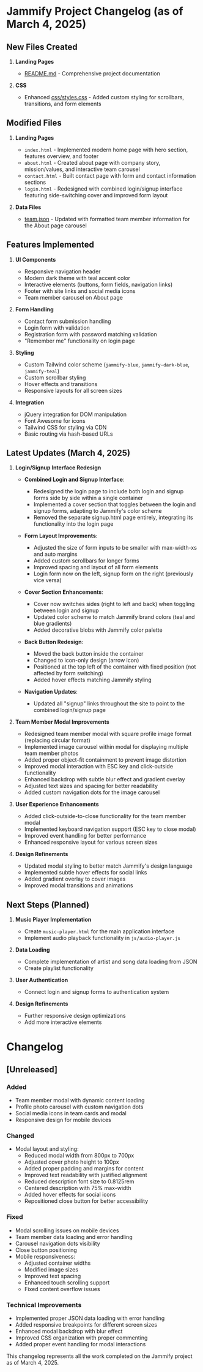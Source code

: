 # Jammify Project Changelog (as of March 4, 2025)

## New Files Created

1. **Landing Pages**
   - [README.md](file:///c:/Users/Administrator/side-projects/ws-jammify/README.md) - Comprehensive project documentation

2. **CSS**
   - Enhanced [css/styles.css](file:///c:/Users/Administrator/side-projects/ws-jammify/css/styles.css) - Added custom styling for scrollbars, transitions, and form elements

## Modified Files

1. **Landing Pages**
   - `index.html` - Implemented modern home page with hero section, features overview, and footer
   - `about.html` - Created about page with company story, mission/values, and interactive team carousel
   - `contact.html` - Built contact page with form and contact information sections
   - `login.html` - Redesigned with combined login/signup interface featuring side-switching cover and improved form layout

2. **Data Files**
   - [team.json](file:///c:/Users/Administrator/side-projects/ws-jammify/team.json) - Updated with formatted team member information for the About page carousel

## Features Implemented

1. **UI Components**
   - Responsive navigation header
   - Modern dark theme with teal accent color
   - Interactive elements (buttons, form fields, navigation links)
   - Footer with site links and social media icons
   - Team member carousel on About page

2. **Form Handling**
   - Contact form submission handling
   - Login form with validation
   - Registration form with password matching validation
   - "Remember me" functionality on login page

3. **Styling**
   - Custom Tailwind color scheme (`jammify-blue`, `jammify-dark-blue`, `jammify-teal`)
   - Custom scrollbar styling
   - Hover effects and transitions
   - Responsive layouts for all screen sizes

4. **Integration**
   - jQuery integration for DOM manipulation
   - Font Awesome for icons
   - Tailwind CSS for styling via CDN
   - Basic routing via hash-based URLs

## Latest Updates (March 4, 2025)

1. **Login/Signup Interface Redesign**
   - **Combined Login and Signup Interface**:
     - Redesigned the login page to include both login and signup forms side by side within a single container
     - Implemented a cover section that toggles between the login and signup forms, adapting to Jammify's color scheme
     - Removed the separate signup.html page entirely, integrating its functionality into the login page

   - **Form Layout Improvements**:
     - Adjusted the size of form inputs to be smaller with max-width-xs and auto margins
     - Added custom scrollbars for longer forms
     - Improved spacing and layout of all form elements
     - Login form now on the left, signup form on the right (previously vice versa)

   - **Cover Section Enhancements**:
     - Cover now switches sides (right to left and back) when toggling between login and signup
     - Updated color scheme to match Jammify brand colors (teal and blue gradients)
     - Added decorative blobs with Jammify color palette

   - **Back Button Redesign**:
     - Moved the back button inside the container
     - Changed to icon-only design (arrow icon)
     - Positioned at the top left of the container with fixed position (not affected by form switching)
     - Added hover effects matching Jammify styling

   - **Navigation Updates**:
     - Updated all "signup" links throughout the site to point to the combined login/signup page

2. **Team Member Modal Improvements**
   - Redesigned team member modal with square profile image format (replacing circular format)
   - Implemented image carousel within modal for displaying multiple team member photos
   - Added proper object-fit containment to prevent image distortion
   - Improved modal interaction with ESC key and click-outside functionality
   - Enhanced backdrop with subtle blur effect and gradient overlay
   - Adjusted text sizes and spacing for better readability
   - Added custom navigation dots for the image carousel

3. **User Experience Enhancements**
   - Added click-outside-to-close functionality for the team member modal
   - Implemented keyboard navigation support (ESC key to close modal)
   - Improved event handling for better performance
   - Enhanced responsive layout for various screen sizes

4. **Design Refinements**
   - Updated modal styling to better match Jammify's design language
   - Implemented subtle hover effects for social links
   - Added gradient overlay to cover images
   - Improved modal transitions and animations

## Next Steps (Planned)

1. **Music Player Implementation**
   - Create `music-player.html` for the main application interface
   - Implement audio playback functionality in `js/audio-player.js`

2. **Data Loading**
   - Complete implementation of artist and song data loading from JSON
   - Create playlist functionality

3. **User Authentication**
   - Connect login and signup forms to authentication system

4. **Design Refinements**
   - Further responsive design optimizations
   - Add more interactive elements

# Changelog

## [Unreleased]

### Added
- Team member modal with dynamic content loading
- Profile photo carousel with custom navigation dots
- Social media icons in team cards and modal
- Responsive design for mobile devices

### Changed
- Modal layout and styling:
  - Reduced modal width from 800px to 700px
  - Adjusted cover photo height to 100px
  - Added proper padding and margins for content
  - Improved text readability with justified alignment
  - Reduced description font size to 0.8125rem
  - Centered description with 75% max-width
  - Added hover effects for social icons
  - Repositioned close button for better accessibility

### Fixed
- Modal scrolling issues on mobile devices
- Team member data loading and error handling
- Carousel navigation dots visibility
- Close button positioning
- Mobile responsiveness:
  - Adjusted container widths
  - Modified image sizes
  - Improved text spacing
  - Enhanced touch scrolling support
  - Fixed content overflow issues

### Technical Improvements
- Implemented proper JSON data loading with error handling
- Added responsive breakpoints for different screen sizes
- Enhanced modal backdrop with blur effect
- Improved CSS organization with proper commenting
- Added proper event handling for modal interactions

This changelog represents all the work completed on the Jammify project as of March 4, 2025.